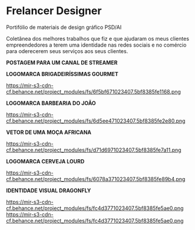 # Frelancer Designer
Portifólio de materiais de design gráfico PSD/AI

Coletânea dos melhores trabalhos que fiz e que ajudaram os meus clientes empreendedores a terem uma identidade nas redes sociais e no comércio para oderecerem seus serviços aos seus clientes.

**POSTAGEM PARA UM CANAL DE STREAMER**

[](https://mir-s3-cdn-cf.behance.net/project_modules/max_1200/dbb81279255317.5cbdfdd8565d3.png)

**LOGOMARCA BRIGADEIRÍSSIMAS GOURMET**

<https://mir-s3-cdn-cf.behance.net/project_modules/fs/6f5bf671023407.5bf8385fe1168.png>

**LOGOMARCA BARBEARIA DO JOÃO**

<https://mir-s3-cdn-cf.behance.net/project_modules/fs/6d5ee471023407.5bf8385fe2e80.png>

**VETOR DE UMA MOÇA AFRICANA**

<https://mir-s3-cdn-cf.behance.net/project_modules/fs/d71d6971023407.5bf8385fe7a11.png>

**LOGOMARCA CERVEJA LOURD**

<https://mir-s3-cdn-cf.behance.net/project_modules/fs/6078a371023407.5bf8385fe89b4.png>

**IDENTIDADE VISUAL DRAGONFLY**

<https://mir-s3-cdn-cf.behance.net/project_modules/fs/fc4d3771023407.5bf8385fe5ae0.png>
<https://mir-s3-cdn-cf.behance.net/project_modules/fs/fc4d3771023407.5bf8385fe5ae0.png>

